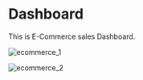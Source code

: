 # Dashboard
This is E-Commerce sales Dashboard.

![ecommerce_1](https://github.com/user-attachments/assets/2cb00e56-136b-4aa8-b82f-4e4ba1e4b561)


![ecommerce_2](https://github.com/user-attachments/assets/ef4a4d0a-f56a-4869-979d-d541d57e98d6)

